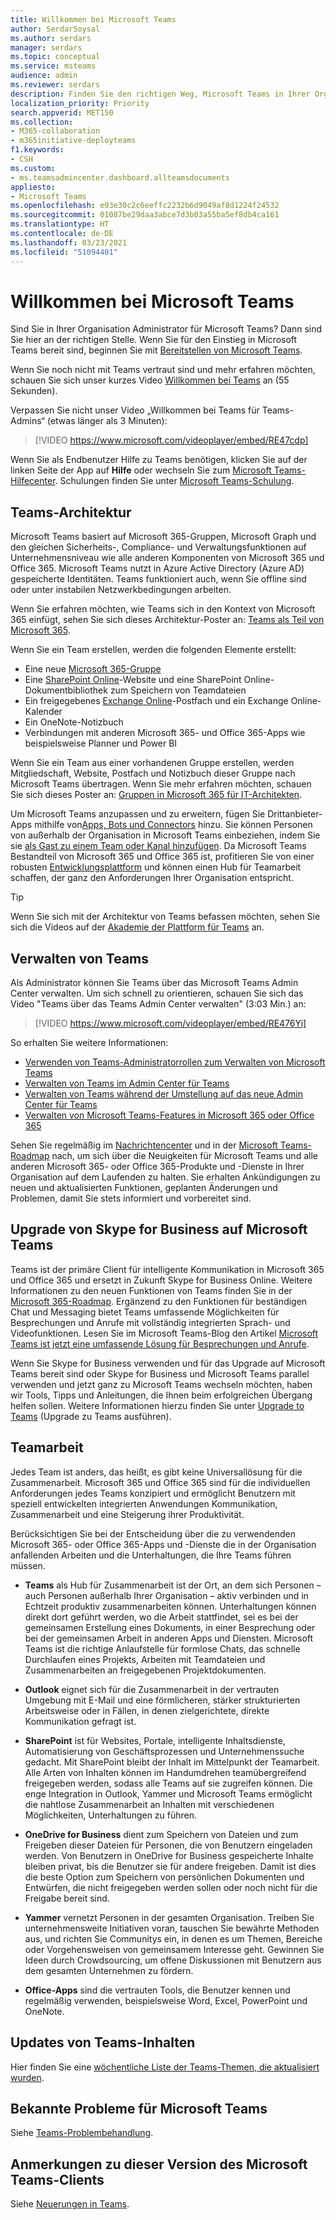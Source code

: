 ```yaml
---
title: Willkommen bei Microsoft Teams
author: SerdarSoysal
ms.author: serdars
manager: serdars
ms.topic: conceptual
ms.service: msteams
audience: admin
ms.reviewer: serdars
description: Finden Sie den richtigen Weg, Microsoft Teams in Ihrer Organisation bereitzustellen. Hier erhalten Sie Informationen zur Microsoft Teams-Infrastruktur und zur Verwendung von Teams mit Microsoft 365 oder Office 365.
localization_priority: Priority
search.appverid: MET150
ms.collection:
- M365-collaboration
- m365initiative-deployteams
f1.keywords:
- CSH
ms.custom:
- ms.teamsadmincenter.dashboard.allteamsdocuments
appliesto:
- Microsoft Teams
ms.openlocfilehash: e93e30c2c6eeffc2232b6d9049af8d1224f24532
ms.sourcegitcommit: 01087be29daa3abce7d3b03a55ba5ef8db4ca161
ms.translationtype: HT
ms.contentlocale: de-DE
ms.lasthandoff: 03/23/2021
ms.locfileid: "51094401"
---
```

# <a name="welcome-to-microsoft-teams"></a>Willkommen bei Microsoft Teams
Sind Sie in Ihrer Organisation Administrator für Microsoft Teams? Dann sind Sie hier an der richtigen Stelle. Wenn Sie für den Einstieg in Microsoft Teams bereit sind, beginnen Sie mit [Bereitstellen von Microsoft Teams](./deploy-overview.md).

Wenn Sie noch nicht mit Teams vertraut sind und mehr erfahren möchten, schauen Sie sich unser kurzes Video [Willkommen bei Teams](https://www.youtube.com/embed/s3aQV3T0D6c) an (55 Sekunden).

Verpassen Sie nicht unser Video „Willkommen bei Teams für Teams-Admins“ (etwas länger als 3 Minuten):

> [!VIDEO https://www.microsoft.com/videoplayer/embed/RE47cdp]

Wenn Sie als Endbenutzer Hilfe zu Teams benötigen, klicken Sie auf der linken Seite der App auf **Hilfe** oder wechseln Sie zum [Microsoft Teams-Hilfecenter](https://support.office.com/teams). Schulungen finden Sie unter [Microsoft Teams-Schulung](training-microsoft-teams-landing-page.md). 

## <a name="teams-architecture"></a>Teams-Architektur

Microsoft Teams basiert auf Microsoft 365-Gruppen, Microsoft Graph und den gleichen Sicherheits-, Compliance- und Verwaltungsfunktionen auf Unternehmensniveau wie alle anderen Komponenten von Microsoft 365 und Office 365. Microsoft Teams nutzt in Azure Active Directory (Azure AD) gespeicherte Identitäten. Teams funktioniert auch, wenn Sie offline sind oder unter instabilen Netzwerkbedingungen arbeiten.

Wenn Sie erfahren möchten, wie Teams sich in den Kontext von Microsoft 365 einfügt, sehen Sie sich dieses Architektur-Poster an: [Teams als Teil von Microsoft 365](teams-architecture-solutions-posters.md#teams-as-part-of-microsoft-365).

Wenn Sie ein Team erstellen, werden die folgenden Elemente erstellt:
- Eine neue [Microsoft 365-Gruppe](office-365-groups.md)
- Eine [SharePoint Online](sharepoint-onedrive-interact.md)-Website und eine SharePoint Online-Dokumentbibliothek zum Speichern von Teamdateien
- Ein freigegebenes [Exchange Online](exchange-teams-interact.md)-Postfach und ein Exchange Online-Kalender
- Ein OneNote-Notizbuch
- Verbindungen mit anderen Microsoft 365- und Office 365-Apps wie beispielsweise Planner und Power BI

Wenn Sie ein Team aus einer vorhandenen Gruppe erstellen, werden Mitgliedschaft, Website, Postfach und Notizbuch dieser Gruppe nach Microsoft Teams übertragen. Wenn Sie mehr erfahren möchten, schauen Sie sich dieses Poster an: [Gruppen in Microsoft 365 für IT-Architekten](teams-architecture-solutions-posters.md#groups-in-microsoft-365).

Um Microsoft Teams anzupassen und zu erweitern, fügen Sie Drittanbieter-Apps mithilfe von[Apps, Bots und Connectors](deploy-apps-microsoft-teams-landing-page.md) hinzu. Sie können Personen von außerhalb der Organisation in Microsoft Teams einbeziehen, indem Sie sie [als Gast zu einem Team oder Kanal hinzufügen](guest-access.md). Da Microsoft Teams Bestandteil von Microsoft 365 und Office 365 ist, profitieren Sie von einer robusten [Entwicklungsplattform](/microsoftteams/platform) und können einen Hub für Teamarbeit schaffen, der ganz den Anforderungen Ihrer Organisation entspricht. 

> [!TIP]
> Wenn Sie sich mit der Architektur von Teams befassen möchten, sehen Sie sich die Videos auf der [Akademie der Plattform für Teams](https://aka.ms/TeamsPlatformAcademy) an.


## <a name="managing-teams"></a>Verwalten von Teams

Als Administrator können Sie Teams über das Microsoft Teams Admin Center verwalten. Um sich schnell zu orientieren, schauen Sie sich das Video "Teams über das Teams Admin Center verwalten" (3:03 Min.) an:

> [!VIDEO https://www.microsoft.com/videoplayer/embed/RE476Yi]

So erhalten Sie weitere Informationen:

- [Verwenden von Teams-Administratorrollen zum Verwalten von Microsoft Teams](using-admin-roles.md)
- [Verwalten von Teams im Admin Center für Teams](manage-teams-skypeforbusiness-admin-center.md)
- [Verwalten von Teams während der Umstellung auf das neue Admin Center für Teams](manage-teams-in-modern-portal.md)
- [Verwalten von Microsoft Teams-Features in Microsoft 365 oder Office 365](enable-features-office-365.md)

Sehen Sie regelmäßig im [Nachrichtencenter](https://admin.microsoft.com/AdminPortal/Home#/MessageCenter) und in der [Microsoft Teams-Roadmap](https://www.microsoft.com/microsoft-365/roadmap?rtc=1&filters=Microsoft%20Teams) nach, um sich über die Neuigkeiten für Microsoft Teams und alle anderen Microsoft 365- oder Office 365-Produkte und -Dienste in Ihrer Organisation auf dem Laufenden zu halten. Sie erhalten Ankündigungen zu neuen und aktualisierten Funktionen, geplanten Änderungen und Problemen, damit Sie stets informiert und vorbereitet sind. 

## <a name="upgrade-from-skype-for-business-to-teams"></a>Upgrade von Skype for Business auf Microsoft Teams
Teams ist der primäre Client für intelligente Kommunikation in Microsoft 365 und Office 365 und ersetzt in Zukunft Skype for Business Online. Weitere Informationen zu den neuen Funktionen von Teams finden Sie in der [Microsoft 365-Roadmap](https://aka.ms/O365Roadmap). Ergänzend zu den Funktionen für beständigen Chat und Messaging bietet Teams umfassende Möglichkeiten für Besprechungen und Anrufe mit vollständig integrierten Sprach- und Videofunktionen. Lesen Sie im Microsoft Teams-Blog den Artikel [Microsoft Teams ist jetzt eine umfassende Lösung für Besprechungen und Anrufe](https://techcommunity.microsoft.com/t5/Microsoft-Teams-Blog/Microsoft-Teams-is-now-a-complete-meeting-and-calling-solution/ba-p/236042).

Wenn Sie Skype for Business verwenden und für das Upgrade auf Microsoft Teams bereit sind oder Skype for Business und Microsoft Teams parallel verwenden und jetzt ganz zu Microsoft Teams wechseln möchten, haben wir Tools, Tipps und Anleitungen, die Ihnen beim erfolgreichen Übergang helfen sollen. Weitere Informationen hierzu finden Sie unter [Upgrade to Teams](upgrade-start-here.md) (Upgrade zu Teams ausführen).

## <a name="teamwork"></a>Teamarbeit
Jedes Team ist anders, das heißt, es gibt keine Universallösung für die Zusammenarbeit. Microsoft 365 und Office 365 sind für die individuellen Anforderungen jedes Teams konzipiert und ermöglicht Benutzern mit speziell entwickelten integrierten Anwendungen Kommunikation, Zusammenarbeit und eine Steigerung ihrer Produktivität.

Berücksichtigen Sie bei der Entscheidung über die zu verwendenden Microsoft 365- oder Office 365-Apps und -Dienste die in der Organisation anfallenden Arbeiten und die Unterhaltungen, die Ihre Teams führen müssen. 

- **Teams** als Hub für Zusammenarbeit ist der Ort, an dem sich Personen – auch Personen außerhalb Ihrer Organisation – aktiv verbinden und in Echtzeit produktiv zusammenarbeiten können. Unterhaltungen können direkt dort geführt werden, wo die Arbeit stattfindet, sei es bei der gemeinsamen Erstellung eines Dokuments, in einer Besprechung oder bei der gemeinsamen Arbeit in anderen Apps und Diensten. Microsoft Teams ist die richtige Anlaufstelle für formlose Chats, das schnelle Durchlaufen eines Projekts, Arbeiten mit Teamdateien und Zusammenarbeiten an freigegebenen Projektdokumenten. 

- **Outlook** eignet sich für die Zusammenarbeit in der vertrauten Umgebung mit E-Mail und eine förmlicheren, stärker strukturierten Arbeitsweise oder in Fällen, in denen zielgerichtete, direkte Kommunikation gefragt ist.

- **SharePoint** ist für Websites, Portale, intelligente Inhaltsdienste, Automatisierung von Geschäftsprozessen und Unternehmenssuche gedacht. Mit SharePoint bleibt der Inhalt im Mittelpunkt der Teamarbeit. Alle Arten von Inhalten können im Handumdrehen teamübergreifend freigegeben werden, sodass alle Teams auf sie zugreifen können. Die enge Integration in Outlook, Yammer und Microsoft Teams ermöglicht die nahtlose Zusammenarbeit an Inhalten mit verschiedenen Möglichkeiten, Unterhaltungen zu führen.

- **OneDrive for Business** dient zum Speichern von Dateien und zum Freigeben dieser Dateien für Personen, die von Benutzern eingeladen werden. Von Benutzern in OneDrive for Business gespeicherte Inhalte bleiben privat, bis die Benutzer sie für andere freigeben. Damit ist dies die beste Option zum Speichern von persönlichen Dokumenten und Entwürfen, die nicht freigegeben werden sollen oder noch nicht für die Freigabe bereit sind.

- **Yammer** vernetzt Personen in der gesamten Organisation. Treiben Sie unternehmensweite Initiativen voran, tauschen Sie bewährte Methoden aus, und richten Sie Communitys ein, in denen es um Themen, Bereiche oder Vorgehensweisen von gemeinsamem Interesse geht. Gewinnen Sie Ideen durch Crowdsourcing, um offene Diskussionen mit Benutzern aus dem gesamten Unternehmen zu fördern.

- **Office-Apps** sind die vertrauten Tools, die Benutzer kennen und regelmäßig verwenden, beispielsweise Word, Excel, PowerPoint und OneNote. 

## <a name="teams-content-updates"></a>Updates von Teams-Inhalten

Hier finden Sie eine [wöchentliche Liste der Teams-Themen, die aktualisiert wurden](teams-updates.md).

## <a name="teams-known-issues"></a>Bekannte Probleme für Microsoft Teams

Siehe [Teams-Problembehandlung](/MicrosoftTeams/troubleshoot/teams).

## <a name="teams-client-release-notes"></a>Anmerkungen zu dieser Version des Microsoft Teams-Clients

Siehe [Neuerungen in Teams](https://support.office.com/article/what-s-new-in-microsoft-teams-d7092a6d-c896-424c-b362-a472d5f105de).
